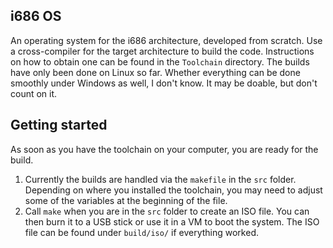 ## i686 OS
An operating system for the i686 architecture, developed from scratch. Use a cross-compiler for the target architecture to build the code. Instructions on how to obtain one can be found in the `Toolchain` directory. The builds have only been done on Linux so far. Whether everything can be done smoothly under Windows as well, I don't know. It may be doable, but don't count on it.

## Getting started
As soon as you have the toolchain on your computer, you are ready for the build. 

1. Currently the builds are handled via the `makefile` in the `src` folder. Depending on where you installed the toolchain, you may need to adjust some of the variables at the beginning of the file. 
2. Call `make` when you are in the `src` folder to create an ISO file. You can then burn it to a USB stick or use it in a VM to boot the system. The ISO file can be found under `build/iso/` if everything worked.
